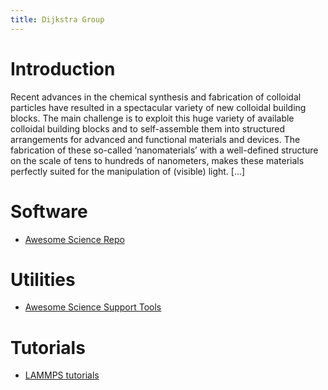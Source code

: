 ```yaml
---
title: Dijkstra Group
---
```


# Introduction

Recent advances in the chemical synthesis and fabrication of colloidal particles have resulted in a spectacular variety of new colloidal building blocks. The main challenge is to exploit this huge variety of available colloidal building blocks and to self-assemble them into structured arrangements for advanced and functional materials and devices. The fabrication of these so-called ‘nanomaterials’ with a well-defined structure on the scale of tens to hundreds of nanometers, makes these materials perfectly suited for the manipulation of (visible) light. [...]

# Software

- [Awesome Science Repo](https://github.com/DijkstraGroupUU/AwesomeScienceRepo)

# Utilities

- [Awesome Science Support Tools](https://github.com/DijkstraGroupUU/AwesomeScienceSupportTools)

# Tutorials

- [LAMMPS tutorials](https://lammpstutorials.github.io/)
